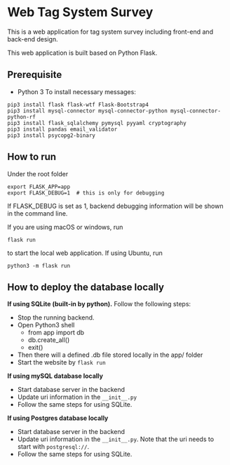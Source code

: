 # Web Tag System Survey

This is a web application for tag system survey including front-end and 
back-end design.

This web application is built based on Python Flask.

## Prerequisite
- Python 3
To install necessary messages:
```commandline
pip3 install flask flask-wtf Flask-Bootstrap4 
pip3 install mysql-connector mysql-connector-python mysql-connector-python-rf
pip3 install flask_sqlalchemy pymysql pyyaml cryptography 
pip3 install pandas email_validator
pip3 install psycopg2-binary
```

## How to run
Under the root folder
```commandline
export FLASK_APP=app
export FLASK_DEBUG=1  # this is only for debugging
```
If FLASK_DEBUG is set as 1, backend debugging information will be shown
in the command line.

If you are using macOS or windows, run
```commandline
flask run
```
to start the local web application.
If using Ubuntu, run
```commandline
python3 -m flask run
```


## How to deploy the database locally
**If using SQLite (built-in by python).** Follow the following steps:
- Stop the running backend.
- Open Python3 shell
  - from app import db
  - db.create_all()
  - exit()
- Then there will a defined .db file stored locally in the app/ folder
- Start the website by `flask run`

**If using mySQL database locally**
- Start database server in the backend
- Update uri information in the `__init__.py`
- Follow the same steps for using SQLite.

**If using Postgres database locally**
- Start database server in the backend
- Update uri information in the `__init__.py`. Note that the uri needs to
  start with `postgresql://`.
- Follow the same steps for using SQLite.
